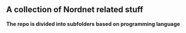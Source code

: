 
## A collection of Nordnet related stuff


**The repo is divided into subfolders based on programming language**


